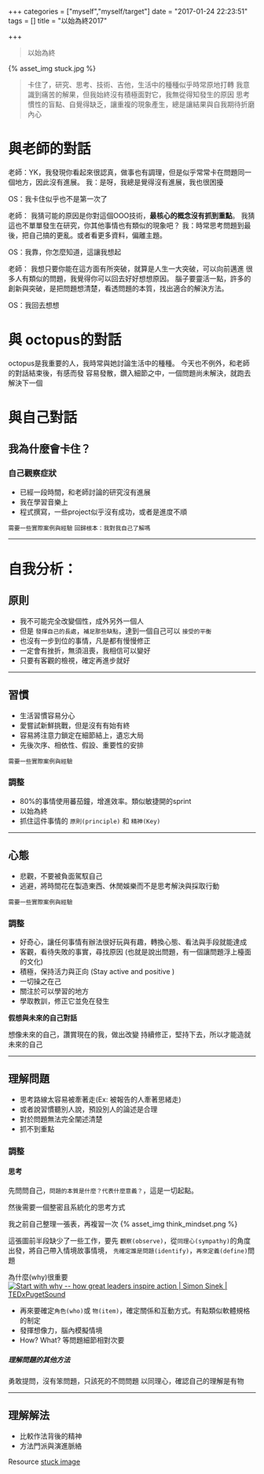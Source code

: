 +++
categories = ["myself","myself/target"]
date = "2017-01-24 22:23:51"
tags = []
title = "以始為終2017"

+++

> 以始為終
<!-- toc -->
<!-- more -->

{% asset_img stuck.jpg %}

> 卡住了，研究、思考、技術、吉他，生活中的種種似乎時常原地打轉
> 我意識到痛苦的解果，但我始終沒有積極面對它，我無從得知發生的原因
> 思考慣性的盲點、自覺得缺乏，讓重複的現象產生，總是讓結果與自我期待折磨內心



# 與老師的對話

老師：YK，我發現你看起來很認真，做事也有調理，但是似乎常常卡在問題同一個地方，因此沒有進展。
我：是呀，我總是覺得沒有進展，我也很困擾

OS：我卡住似乎也不是第一次了

老師：
我猜可能的原因是你對這個OOO技術，__最核心的概念沒有抓到重點__。
我猜這也不單單發生在研究，你其他事情也有類似的現象吧？
我：時常思考問題到最後，把自己搞的更亂。或者看更多資料，偏離主題。

OS：我靠，你怎麼知道，這讓我想起

老師：
我想只要你能在這方面有所突破，就算是人生一大突破，可以向前邁進
很多人有類似的問題，我覺得你可以回去好好想想原因。
腦子要靈活一點，許多的創新與突破，是把問題想清楚，看透問題的本質，找出適合的解決方法。

OS：我回去想想

# 與 octopus的對話

octopus是我重要的人，我時常與她討論生活中的種種。
今天也不例外，和老師的對話結束後，有感而發
容易發散，鑽入細節之中，一個問題尚未解決，就跑去解決下一個

# 與自己對話

## 我為什麼會卡住？

### 自己觀察症狀
- 已經一段時間，和老師討論的研究沒有進展
- 我在學習音樂上
- 程式撰寫，一些project似乎沒有成功，或者是進度不順

``需要一些實際案例與經驗``
``回歸根本：我對我自己了解嗎``

-------

# 自我分析：

## 原則
- 我不可能完全改變個性，成外另外一個人
- 但是 ``發揮自己的長處``，``補足那些缺點``，達到一個自己可以 ``接受的平衡``
- 也沒有一步到位的事情，凡是都有慢慢修正
- 一定會有挫折，無須沮喪，我相信可以變好
- 只要有客觀的檢視，確定再進步就好


-------

## 習慣
- 生活習慣容易分心
- 愛嘗試新鮮挑戰，但是沒有有始有終
- 容易將注意力鎖定在細節結上，遺忘大局
- 先後次序、相依性、假設、重要性的安排

``需要一些實際案例與經驗``

### 調整

- 80%的事情使用蕃茄鐘，增進效率。類似敏捷開的sprint
- 以始為終
- 抓住這件事情的 ``原則(principle)`` 和 ``精神(Key)``

-------

## 心態
- 悲觀，不要被負面駕馭自己
- 逃避，將時間花在製造東西、休閒娛樂而不是思考解決與採取行動

``需要一些實際案例與經驗``

### 調整
- 好奇心，讓任何事情有辦法很好玩與有趣，轉換心態、看法與手段就能達成
- 客觀，看待失敗的事實，尋找原因 (也就是說出問題，有一個讓問題浮上檯面的文化)
- 積極，保持活力與正向 (Stay active and positive )
- 一切操之在己
- 關注於可以學習的地方
- 學取教訓，修正它並免在發生

__假想與未來的自己對話__

想像未來的自己，讚賞現在的我，做出改變
持續修正，堅持下去，所以才能造就未來的自己

-------

## 理解問題

- 思考路線太容易被牽著走(Ex: 被報告的人牽著思緒走)
- 或者說習慣聽別人說，預設別人的論述是合理
- 對於問題無法完全闡述清楚
- 抓不到重點

### 調整

#### 思考

先問問自己，``問題的本質是什麼？代表什麼意義？``，這是一切起點。

然後需要一個整密且系統化的思考方式

我之前自己整理一張表，再複習一次
{% asset_img think_mindset.png %}

這張圖前半段缺少了一些工作，要先 ``觀察(observe)``，從``同理心(sympathy)``的角度出發，將自己帶入情境故事情境，
``先確定誰是問題(identify)``，``再來定義(define)``問題

為什麼(why)很重要
[![Start with why -- how great leaders inspire action | Simon Sinek | TEDxPugetSound ](https://img.youtube.com/vi/u4ZoJKF_VuA/0.jpg)](https://www.youtube.com/watch?v=u4ZoJKF_VuA)

- 再來要確定``角色(who)``或 ``物(item)``，確定關係和互動方式。有點類似軟體規格的制定
- 發揮想像力，腦內模擬情境
- How? What? 等問題細節相對次要

##### 理解問題的其他方法
勇敢提問，沒有笨問題，只該死的不問問題
以同理心，確認自己的理解是有物


-------

## 理解解法
- 比較作法背後的精神
- 方法門派與演進脈絡

Resource
[stuck image](http://combiboilersleeds.com/image.php?pic=/images/stuck/stuck-6.jpg)
